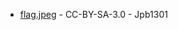* [flag.jpeg](https://commons.wikimedia.org/wiki/File:Flag_of_the_West_Midlands_County.svg) - CC-BY-SA-3.0 - Jpb1301
